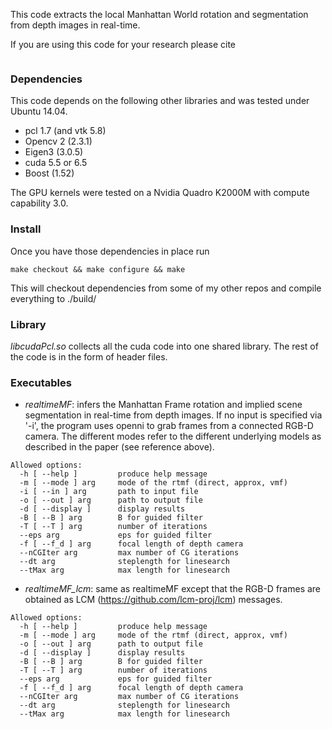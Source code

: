 This code extracts the local Manhattan World rotation and segmentation from
depth images in real-time.

If you are using this code for your research please cite
```

```

### Dependencies

This code depends on the following other libraries and was tested under Ubuntu
14.04. 
- pcl 1.7 (and vtk 5.8)
- Opencv 2 (2.3.1)
- Eigen3 (3.0.5) 
- cuda 5.5 or 6.5 
- Boost (1.52)

The GPU kernels were tested on a Nvidia Quadro K2000M with compute
capability 3.0.

### Install

Once you have those dependencies in place run
```
make checkout && make configure && make 
```
This will checkout dependencies from some of my other repos and compile
everything to ./build/

### Library
*libcudaPcl.so* collects all the cuda code into one shared library. The rest
of the code is in the form of header files.

### Executables
- *realtimeMF*: infers the Manhattan Frame rotation and implied scene
  segmentation in real-time from depth images. If no input is specified via
  '-i', the program uses openni to grab frames from a connected RGB-D camera.
  The different modes refer to the different underlying models as described in
  the paper (see reference above).
```
Allowed options:
  -h [ --help ]         produce help message
  -m [ --mode ] arg     mode of the rtmf (direct, approx, vmf)
  -i [ --in ] arg       path to input file
  -o [ --out ] arg      path to output file
  -d [ --display ]      display results
  -B [ --B ] arg        B for guided filter
  -T [ --T ] arg        number of iterations
  --eps arg             eps for guided filter
  -f [ --f_d ] arg      focal length of depth camera
  --nCGIter arg         max number of CG iterations
  --dt arg              steplength for linesearch
  --tMax arg            max length for linesearch
```
- *realtimeMF_lcm*: same as realtimeMF except that the RGB-D frames are
  obtained as LCM (https://github.com/lcm-proj/lcm) messages.
```
Allowed options:
  -h [ --help ]         produce help message
  -m [ --mode ] arg     mode of the rtmf (direct, approx, vmf)
  -o [ --out ] arg      path to output file
  -d [ --display ]      display results
  -B [ --B ] arg        B for guided filter
  -T [ --T ] arg        number of iterations
  --eps arg             eps for guided filter
  -f [ --f_d ] arg      focal length of depth camera
  --nCGIter arg         max number of CG iterations
  --dt arg              steplength for linesearch
  --tMax arg            max length for linesearch
```
